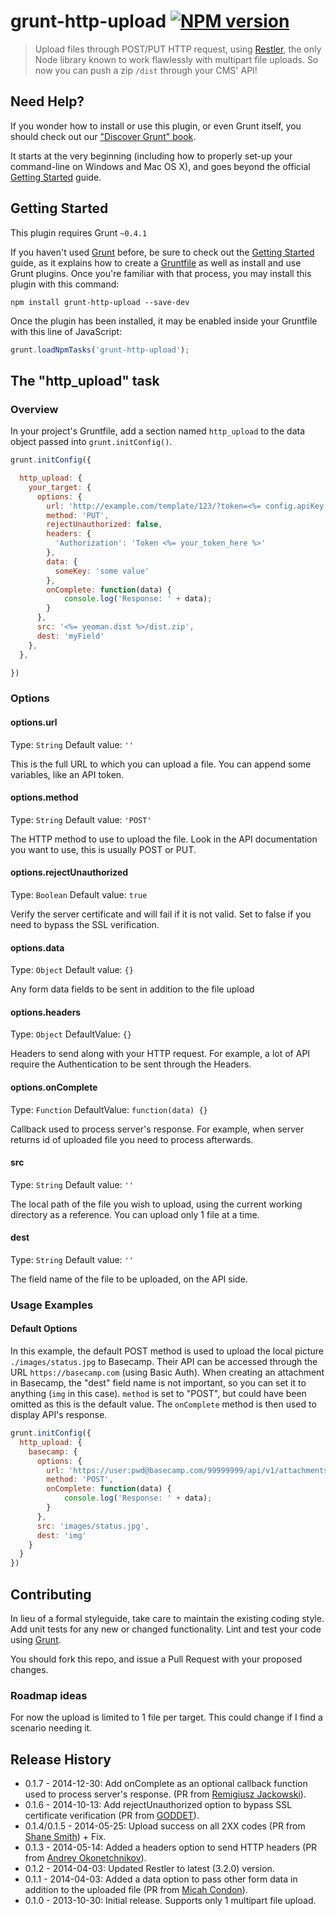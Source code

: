 # grunt-http-upload [![NPM version](https://badge.fury.io/js/grunt-http-upload.png)](http://badge.fury.io/js/grunt-http-upload)

> Upload files through POST/PUT HTTP request, using [Restler](https://github.com/danwrong/restler), the only Node library known to work flawlessly with multipart file uploads.
So now you can push a zip `/dist` through your CMS' API!

## Need Help?
If you wonder how to install or use this plugin, or even Grunt itself, you should check out our ["Discover Grunt" book](http://www.discovergrunt.com).

It starts at the very beginning (including how to properly set-up your command-line on Windows and Mac OS X), and goes beyond the official [Getting Started](http://gruntjs.com/getting-started) guide.

## Getting Started
This plugin requires Grunt `~0.4.1`

If you haven't used [Grunt](http://gruntjs.com/) before, be sure to check out the [Getting Started](http://gruntjs.com/getting-started) guide, as it explains how to create a [Gruntfile](http://gruntjs.com/sample-gruntfile) as well as install and use Grunt plugins. Once you're familiar with that process, you may install this plugin with this command:

```shell
npm install grunt-http-upload --save-dev
```

Once the plugin has been installed, it may be enabled inside your Gruntfile with this line of JavaScript:

```js
grunt.loadNpmTasks('grunt-http-upload');
```

## The "http_upload" task

### Overview
In your project's Gruntfile, add a section named `http_upload` to the data object passed into `grunt.initConfig()`.

```js
grunt.initConfig({

  http_upload: {
    your_target: {
      options: {
        url: 'http://example.com/template/123/?token=<%= config.apiKey %>',
        method: 'PUT',
        rejectUnauthorized: false,
        headers: {
          'Authorization': 'Token <%= your_token_here %>'
        },
        data: {
          someKey: 'some value'
        },
        onComplete: function(data) {
            console.log('Response: ' + data);
        }
      },
      src: '<%= yeoman.dist %>/dist.zip',
      dest: 'myField'
    },
  },

})
```

### Options

#### options.url
Type: `String`
Default value: `''`

This is the full URL to which you can upload a file.
You can append some variables, like an API token.

#### options.method
Type: `String`
Default value: `'POST'`

The HTTP method to use to upload the file.
Look in the API documentation you want to use, this is usually POST or PUT.

#### options.rejectUnauthorized
Type: `Boolean`
Default value: `true`

Verify the server certificate and will fail if it is not valid.
Set to false if you need to bypass the SSL verification.

#### options.data
Type: `Object`
Default value: `{}`

Any form data fields to be sent in addition to the file upload

#### options.headers
Type: `Object`
DefaultValue: `{}`

Headers to send along with your HTTP request. For example, a lot of API require the Authentication to be sent through the Headers.

#### options.onComplete
Type: `Function`
DefaultValue: `function(data) {}`

Callback used to process server's response. For example, when server returns id of uploaded file you need to process afterwards.

#### src
Type: `String`
Default value: `''`

The local path of the file you wish to upload, using the current working directory as a reference.
You can upload only 1 file at a time.

#### dest
Type: `String`
Default value: `''`

The field name of the file to be uploaded, on the API side.

### Usage Examples

#### Default Options
In this example, the default POST method is used to upload the local picture `./images/status.jpg` to Basecamp. Their API can be accessed through the URL `https://basecamp.com` (using Basic Auth). When creating an attachment in Basecamp, the "dest" field name is not important, so you can set it to anything (`img` in this case).
`method` is set to "POST", but could have been omitted as this is the default value.
The `onComplete` method is then used to display API's response.

```js
grunt.initConfig({
  http_upload: {
    basecamp: {
      options: {
        url: 'https://user:pwd@basecamp.com/99999999/api/v1/attachments.json',
        method: 'POST',
        onComplete: function(data) {
            console.log('Response: ' + data);
        }
      },
      src: 'images/status.jpg',
      dest: 'img'
    }
  }
})
```

## Contributing
In lieu of a formal styleguide, take care to maintain the existing coding style. Add unit tests for any new or changed functionality. Lint and test your code using [Grunt](http://gruntjs.com/).

You should fork this repo, and issue a Pull Request with your proposed changes.

### Roadmap ideas
For now the upload is limited to 1 file per target. This could change if I find a scenario needing it.

## Release History
- 0.1.7 - 2014-12-30: Add onComplete as an optional callback function used to process server's response. (PR from [Remigiusz Jackowski](https://github.com/remiq)).
- 0.1.6 - 2014-10-13: Add rejectUnauthorized option to bypass SSL certificate verification (PR from [GODDET](https://github.com/GODDET)).
- 0.1.4/0.1.5 - 2014-05-25: Upload success on all 2XX codes (PR from [Shane Smith](http://github.com/shanesmith)) + Fix.
- 0.1.3 - 2014-05-14: Added a headers option to send HTTP headers (PR from [Andrey Okonetchnikov](http://github.com/okonet)).
- 0.1.2 - 2014-04-03: Updated Restler to latest (3.2.0) version.
- 0.1.1 - 2014-04-03: Added a data option to pass other form data in addition to the uploaded file (PR from [Micah Condon](http://github.com/mcondon)).
- 0.1.0 - 2013-10-30: Initial release. Supports only 1 multipart file upload.
